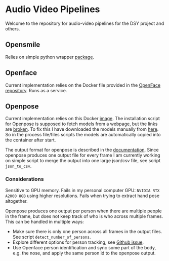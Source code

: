# Audio Video Pipelines

Welcome to the repository for audio-video pipelines for the DSY project and others. 

## Opensmile 

Relies on simple python wrapper [package](https://pypi.org/project/opensmile/).  

## Openface 

Current implementation relies on the Docker file provided in the [OpenFace repository](https://github.com/TadasBaltrusaitis/OpenFace/wiki/Docker).
Runs as a service. 

## Openpose

Current implementation relies on this Docker [image](https://hub.docker.com/r/d0ckaaa/openpose). 
The installation script for Openpose is supposed to fetch models from a webpage, but the links are [broken](https://github.com/CMU-Perceptual-Computing-Lab/openpose/issues/1602).
To fix this I have downloaded the models manually from [here](https://github.com/CMU-Perceptual-Computing-Lab/openpose/issues/1602#issuecomment-641653411).
So in the process file/files scripts the models are automatically copied into the container after start.

The output format for openpose is described in the [documentation](https://cmu-perceptual-computing-lab.github.io/openpose/web/html/doc/md_doc_02_output.html).
Since openpose produces one output file for every frame I am currently working on simple script to merge
the output into one large json/csv file, see script `json_to_csv`.

### Considerations

Sensitive to GPU memory. Fails in my personal computer GPU: `NVIDIA RTX A2000 8GB` using higher resolutions. 
Fails when trying to extract hand pose altogether.

Openpose produces one output per person when there are multiple people in the frame, 
but does not keep track of who is who across multiple frames. This can be handled in multiple ways:

- Make sure there is only one person across all frames in the output files. See script `detect_number_of_persons`.
- Explore different options for person tracking, see [Github issue](https://github.com/CMU-Perceptual-Computing-Lab/openpose/issues/1448).
- Use Openface person identification and sync some part of the body, 
  e.g. the nose, and apply the same person id to the openpose output. 
